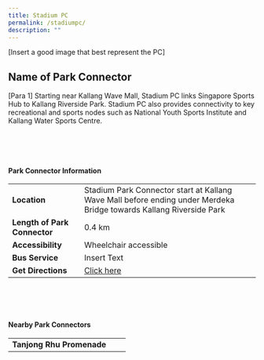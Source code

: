 ```yaml
---
title: Stadium PC
permalink: /stadiumpc/
description: ""
---
```

[Insert a good image that best represent the PC]

## Name of Park Connector

[Para 1] Starting near Kallang Wave Mall, Stadium PC links Singapore Sports Hub to Kallang Riverside Park. Stadium PC also provides connectivity to key recreational and sports nodes such as&nbsp;National Youth Sports Institute and Kallang Water Sports Centre.

<br>
<br>
<br>

#### Park Connector Information
|  |  |  |
| -------- | -------- | -------- |
| **Location** | Stadium Park Connector start at Kallang Wave Mall before ending under Merdeka Bridge towards Kallang Riverside Park |  |
| **Length of Park Connector** | 0.4 km   |  |
| **Accessibility** | Wheelchair accessible | |
| **Bus Service** | Insert Text | |
| **Get Directions** | [Click here](http://www.onemap.gov.sg/main/v2/?lat=1.30483248834064&amp;lng=103.871751676618) | |

<br>
<br>
<br>	

#### Nearby Park Connectors
|   |  |  |
| -------- | -------- | -------- |
| **Tanjong Rhu Promenade** | | |
